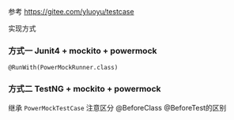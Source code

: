 参考 https://gitee.com/yluoyu/testcase

实现方式
### 方式一 Junit4 + mockito + powermock
`@RunWith(PowerMockRunner.class)`


### 方式二 TestNG + mockito + powermock
继承 `PowerMockTestCase`
注意区分 @BeforeClass @BeforeTest的区别





